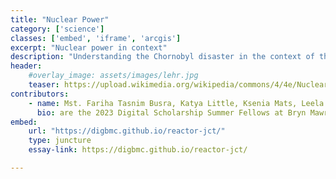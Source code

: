 ```yaml
---
title: "Nuclear Power"
category: ['science']
classes: ['embed', 'iframe', 'arcgis']
excerpt: "Nuclear power in context"
description: "Understanding the Chornobyl disaster in the context of the history of nuclear energy"
header: 
    #overlay_image: assets/images/lehr.jpg
    teaser: https://upload.wikimedia.org/wikipedia/commons/4/4e/Nuclear_Power_Plant_Cattenom.jpg
contributors:
    - name: Mst. Fariha Tasnim Busra, Katya Little, Ksenia Mats, Leela Smelser, Skye Zhong
      bio: are the 2023 Digital Scholarship Summer Fellows at Bryn Mawr College
embed:
    url: "https://digbmc.github.io/reactor-jct/"
    type: juncture
    essay-link: https://digbmc.github.io/reactor-jct/

---
```

